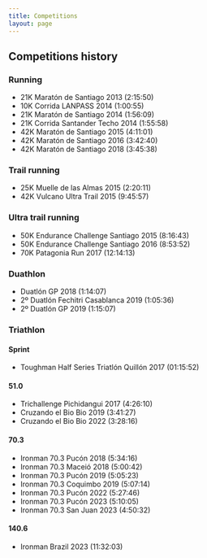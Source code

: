 ```yaml
---
title: Competitions
layout: page
---
```


## Competitions history

### Running
* 21K Maratón de Santiago 2013 (2:15:50)
* 10K Corrida LANPASS 2014 (1:00:55)
* 21K Maratón de Santiago 2014 (1:56:09)
* 21K Corrida Santander Techo 2014 (1:55:58)
* 42K Maratón de Santiago 2015 (4:11:01)
* 42K Maratón de Santiago 2016 (3:42:40)
* 42K Maratón de Santiago 2018 (3:45:38)

### Trail running
* 25K Muelle de las Almas 2015 (2:20:11)
* 42K Vulcano Ultra Trail 2015 (9:45:57)

### Ultra trail running
* 50K Endurance Challenge Santiago 2015 (8:16:43)
* 50K Endurance Challenge Santiago 2016 (8:53:52)
* 70K Patagonia Run 2017 (12:14:13)

### Duathlon

* Duatlón GP 2018 (1:14:07)
* 2º Duatlón Fechitri Casablanca 2019 (1:05:36)
* 2º Duatlón GP 2019 (1:15:07)

### Triathlon

#### Sprint
* Toughman Half Series Triatlón Quillón 2017 (01:15:52)

#### 51.0
* Trichallenge Pichidangui 2017 (4:26:10)
* Cruzando el Bio Bio 2019 (3:41:27)
* Cruzando el Bio Bio 2022 (3:28:16)

#### 70.3
* Ironman 70.3 Pucón 2018 (5:34:16)
* Ironman 70.3 Maceió 2018 (5:00:42)
* Ironman 70.3 Pucón 2019 (5:05:23)
* Ironman 70.3 Coquimbo 2019 (5:07:14)
* Ironman 70.3 Pucón 2022 (5:27:46)
* Ironman 70.3 Pucón 2023 (5:10:05)
* Ironman 70.3 San Juan 2023 (4:50:32)

#### 140.6
* Ironman Brazil 2023 (11:32:03)
